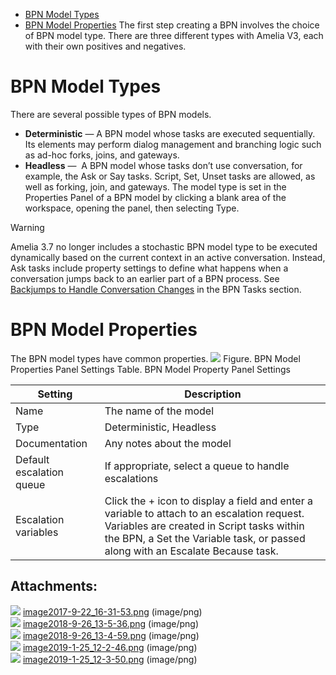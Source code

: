 -   [BPN Model Types](#TypesofBPNModels-BPNModelTypes)
-   [BPN Model Properties](#TypesofBPNModels-BPNModelProperties)
The first step creating a BPN involves the choice of BPN model type. There are three different types with Amelia V3, each with their own positives and negatives.
# BPN Model Types
There are several possible types of BPN models.
-   **Deterministic** — A BPN model whose tasks are executed sequentially. Its elements may perform dialog management and branching logic such as ad-hoc forks, joins, and gateways.
-   **Headless** —  A BPN model whose tasks don’t use conversation, for example, the Ask or Say tasks. Script, Set, Unset tasks are allowed, as well as forking, join, and gateways.
The model type is set in the Properties Panel of a BPN model by clicking a blank area of the workspace, opening the panel, then selecting Type.
> [!warning]  
>
> Amelia 3.7 no longer includes a stochastic BPN model type to be executed dynamically based on the current context in an active conversation. Instead, Ask tasks include property settings to define what happens when a conversation jumps back to an earlier part of a BPN process. See [Backjumps to Handle Conversation Changes](BPN-Tasks_11939422.html#BPNTasks-Backjumps) in the BPN Tasks section.

# BPN Model Properties
The BPN model types have common properties.
![](attachments/11939405/11941385.png)
Figure. BPN Model Properties Panel Settings
Table. BPN Model Property Panel Settings

| Setting | Description |
| ----|----|
| Name | The name of the model |
| Type | Deterministic, Headless |
| Documentation | Any notes about the model |
| Default escalation queue | If appropriate, select a queue to handle escalations |
| Escalation variables | Click the + icon to display a field and enter a variable to attach to an escalation request. Variables are created in Script tasks within the BPN, a Set the Variable task, or passed along with an Escalate Because task. |

## Attachments:
![](images/icons/bullet_blue.gif) [image2017-9-22_16-31-53.png](attachments/11939405/11939406.png) (image/png)  
![](images/icons/bullet_blue.gif) [image2018-9-26_13-5-36.png](attachments/11939405/11939407.png) (image/png)  
![](images/icons/bullet_blue.gif) [image2018-9-26_13-4-59.png](attachments/11939405/11939408.png) (image/png)  
![](images/icons/bullet_blue.gif) [image2019-1-25_12-2-46.png](attachments/11939405/11941384.png) (image/png)  
![](images/icons/bullet_blue.gif) [image2019-1-25_12-3-50.png](attachments/11939405/11941385.png) (image/png)  

